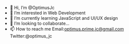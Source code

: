 - 👋 Hi, I’m @OptimusJc
- 👀 I’m interested in Web Development
- 🌱 I’m currently learning JavaScript and UI/UX design
- 💞️ I’m looking to collaborate...
- 📫 How to reach me Email:optimus.prime.jc@gmail.com Twitter:@optimus_jc

<!---
OptimusJc/OptimusJc is a ✨ special ✨ repository because its `README.md` (this file) appears on your GitHub profile.
You can click the Preview link to take a look at your changes.
--->
